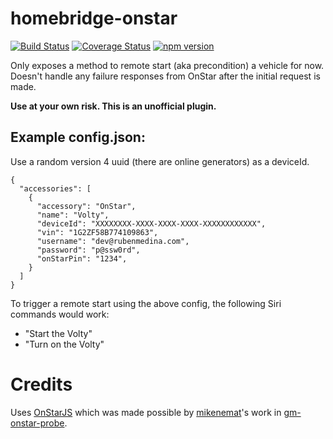 # homebridge-onstar

[![Build Status](https://travis-ci.org/samrum/homebridge-onstar.svg?branch=master)](https://travis-ci.org/samrum/homebridge-onstar)
[![Coverage Status](https://coveralls.io/repos/github/samrum/homebridge-onstar/badge.svg)](https://coveralls.io/github/samrum/homebridge-onstar)
[![npm version](https://badge.fury.io/js/homebridge-onstar.svg)](https://badge.fury.io/js/homebridge-onstar)

Only exposes a method to remote start (aka precondition) a vehicle for now. Doesn't handle any failure responses from OnStar after the initial request is made.

**Use at your own risk. This is an unofficial plugin.**

## Example config.json:

Use a random version 4 uuid (there are online generators) as a deviceId.

    {
      "accessories": [
        {
          "accessory": "OnStar",
          "name": "Volty",
          "deviceId": "XXXXXXXX-XXXX-XXXX-XXXX-XXXXXXXXXXXX",
          "vin": "1G2ZF58B774109863",
          "username": "dev@rubenmedina.com",
          "password": "p@ssw0rd",
          "onStarPin": "1234",
        }
      ]
    }

To trigger a remote start using the above config, the following Siri commands would work:

- "Start the Volty"
- "Turn on the Volty"

# Credits

Uses [OnStarJS](https://github.com/samrum/OnStarJS) which was made possible by [mikenemat](https://github.com/mikenemat/)'s work in [gm-onstar-probe](https://github.com/mikenemat/gm-onstar-probe).
